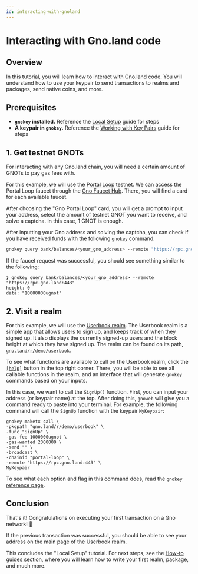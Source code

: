 ```yaml
---
id: interacting-with-gnoland
---
```


# Interacting with Gno.land code

## Overview
In this tutorial, you will learn how to interact with Gno.land code.
You will understand how to use your keypair to send transactions to realms
and packages, send native coins, and more.

## Prerequisites
- **`gnokey` installed.** Reference the
[Local Setup](installation.md#2-installing-the-required-tools-) guide for steps
- **A keypair in `gnokey`.** Reference the 
[Working with Key Pairs](working-with-key-pairs.md#adding-a-private-key-using-a-mnemonic) guide for steps

## 1. Get testnet GNOTs
For interacting with any Gno.land chain, you will need a certain amount of GNOTs
to pay gas fees with. 

For this example, we will use the [Portal Loop](../../concepts/portal-loop.md) 
testnet. We can access the Portal Loop faucet through the
[Gno Faucet Hub](https://faucet.gno.land). There, you will find a card for each
available faucet.

After choosing the "Gno Portal Loop" card, you will get a prompt to input your address, 
select the amount of testnet GNOT you want to receive, and solve a captcha. In 
this case, 1 GNOT is enough.

After inputting your Gno address and solving the captcha, you can check if you
have received funds with the following `gnokey` command:

```bash
gnokey query bank/balances/<your_gno_address> --remote "https://rpc.gno.land:443"    
```

If the faucet request was successful, you should see something similar to the 
following:

```
❯ gnokey query bank/balances/<your_gno_address> --remote "https://rpc.gno.land:443"
height: 0
data: "10000000ugnot"
```

## 2. Visit a realm

For this example, we will use the [Userbook realm](https://gno.land/r/demo/userbook).
The Userbook realm is a simple app that allows users to sign up, and keeps track
of when they signed up. It also displays the currently signed-up users and the block
height at which they have signed up. The realm can be found on its path, 
[`gno.land/r/demo/userbook`](https://gno.land/r/demo/userbook).

To see what functions are available to call on the Userbook realm, click
the [`[help]`](https://gno.land/r/demo/userbook?help) button in the top right
corner. There, you will be able to see all callable functions in the realm,
and an interface that will generate `gnokey` commands based on your inputs.

In this case, we want to call the `SignUp()` function. First, you can input your
address (or keypair name) at the top. After doing this, `gnoweb` will give you a
command ready to paste into your terminal. For example, the following command will 
call the `SignUp` function with the keypair `MyKeypair`: 

```
gnokey maketx call \
-pkgpath "gno.land/r/demo/userbook" \
-func "SignUp" \
-gas-fee 1000000ugnot \
-gas-wanted 2000000 \
-send "" \
-broadcast \
-chainid "portal-loop" \
-remote "https://rpc.gno.land:443" \
MyKeypair
```

To see what each option and flag in this command does, read the `gnokey` 
[reference page](../../gno-tooling/cli/gnokey.md). 

## Conclusion

That's it! Congratulations on executing your first transaction on a Gno network! 🎉

If the previous transaction was successful, you should be able
to see your address on the main page of the Userbook realm. 

This concludes the "Local Setup" tutorial. For next steps, see the 
[How-to guides section](../../how-to-guides/how-to-guides.md), where you will 
learn how to write your first realm, package, and much more.